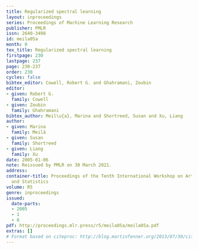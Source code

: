 ```yaml
---
title: Regularized spectral learning
layout: inproceedings
series: Proceedings of Machine Learning Research
publisher: PMLR
issn: 2640-3498
id: meila05a
month: 0
tex_title: Regularized spectral learning
firstpage: 230
lastpage: 237
page: 230-237
order: 230
cycles: false
bibtex_editor: Cowell, Robert G. and Ghahramani, Zoubin
editor:
- given: Robert G.
  family: Cowell
- given: Zoubin
  family: Ghahramani
bibtex_author: Meil\u{a}, Marina and Shortreed, Susan and Xu, Liang
author:
- given: Marina
  family: Meilă
- given: Susan
  family: Shortreed
- given: Liang
  family: Xu
date: 2005-01-06
note: Reissued by PMLR on 30 March 2021.
address:
container-title: Proceedings of the Tenth International Workshop on Artificial Intelligence
  and Statistics
volume: R5
genre: inproceedings
issued:
  date-parts:
  - 2005
  - 1
  - 6
pdf: http://proceedings.mlr.press/r5/meila05a/meila05a.pdf
extras: []
# Format based on citeproc: http://blog.martinfenner.org/2013/07/30/citeproc-yaml-for-bibliographies/
---
```

